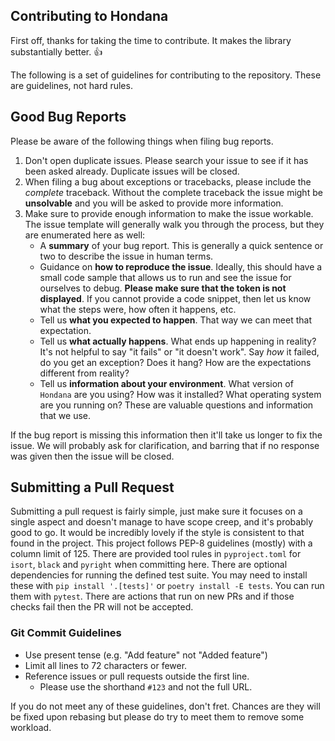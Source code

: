 ## Contributing to Hondana

First off, thanks for taking the time to contribute. It makes the library substantially better. :+1:

The following is a set of guidelines for contributing to the repository. These are guidelines, not hard rules.

## Good Bug Reports

Please be aware of the following things when filing bug reports.

1. Don't open duplicate issues. Please search your issue to see if it has been asked already. Duplicate issues will be closed.
2. When filing a bug about exceptions or tracebacks, please include the _complete_ traceback. Without the complete traceback the issue might be **unsolvable** and you will be asked to provide more information.
3. Make sure to provide enough information to make the issue workable. The issue template will generally walk you through the process, but they are enumerated here as well:
   - A **summary** of your bug report. This is generally a quick sentence or two to describe the issue in human terms.
   - Guidance on **how to reproduce the issue**. Ideally, this should have a small code sample that allows us to run and see the issue for ourselves to debug. **Please make sure that the token is not displayed**. If you cannot provide a code snippet, then let us know what the steps were, how often it happens, etc.
   - Tell us **what you expected to happen**. That way we can meet that expectation.
   - Tell us **what actually happens**. What ends up happening in reality? It's not helpful to say "it fails" or "it doesn't work". Say _how_ it failed, do you get an exception? Does it hang? How are the expectations different from reality?
   - Tell us **information about your environment**. What version of `Hondana` are you using? How was it installed? What operating system are you running on? These are valuable questions and information that we use.

If the bug report is missing this information then it'll take us longer to fix the issue. We will probably ask for clarification, and barring that if no response was given then the issue will be closed.

## Submitting a Pull Request

Submitting a pull request is fairly simple, just make sure it focuses on a single aspect and doesn't manage to have scope creep, and it's probably good to go. It would be incredibly lovely if the style is consistent to that found in the project. This project follows PEP-8 guidelines (mostly) with a column limit of 125.
There are provided tool rules in `pyproject.toml` for `isort`, `black` and `pyright` when committing here.
There are optional dependencies for running the defined test suite. You may need to install these with `pip install '.[tests]'` or `poetry install -E tests`. You can run them with `pytest`.
There are actions that run on new PRs and if those checks fail then the PR will not be accepted.

### Git Commit Guidelines

- Use present tense (e.g. "Add feature" not "Added feature")
- Limit all lines to 72 characters or fewer.
- Reference issues or pull requests outside the first line.
  - Please use the shorthand `#123` and not the full URL.

If you do not meet any of these guidelines, don't fret. Chances are they will be fixed upon rebasing but please do try to meet them to remove some workload.
